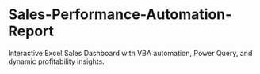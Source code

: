 # Sales-Performance-Automation-Report
Interactive Excel Sales Dashboard with VBA automation, Power Query, and dynamic profitability insights.
